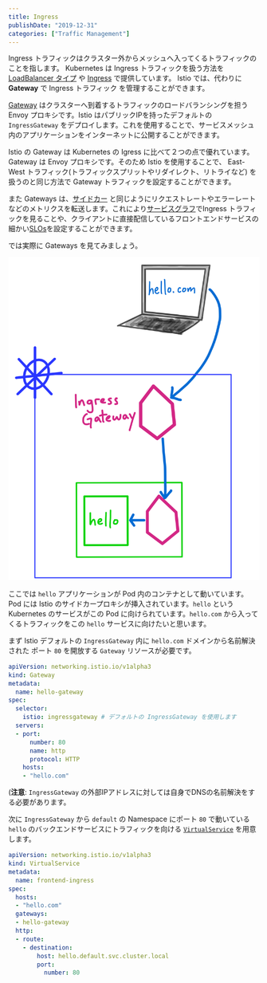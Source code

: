 ```yaml
---
title: Ingress
publishDate: "2019-12-31"
categories: ["Traffic Management"]
---
```


Ingress トラフィックはクラスター外からメッシュへ入ってくるトラフィックのことを指します。 Kubernetes は Ingress トラフィックを扱う方法を [LoadBalancer タイプ](https://kubernetes.io/ja/docs/concepts/services-networking/service/#loadbalancer) や [Ingress](https://kubernetes.io/ja/docs/concepts/services-networking/ingress/) 
で提供しています。
Istio では、代わりに **Gateway** で Ingress トラフィック を管理することができます。

[Gateway](https://istio.io/docs/reference/config/networking/v1alpha3/gateway/) はクラスターへ到着するトラフィックのロードバランシングを担う Envoy プロキシです。Istio はパブリックIPを持ったデフォルトの `IngressGateway` をデプロイします。これを使用することで、サービスメッシュ内のアプリケーションをインターネットに公開することができます。

Istio の Gateway は Kubernetes の Igress に比べて２つの点で優れています。 Gateway は Envoy プロキシです。そのため Istio を使用することで、 East-West トラフィック(トラフィックスプリットやリダイレクト、リトライなど) を扱うのと同じ方法で Gateway トラフィックを設定することができます。

また Gateways は、[サイドカー](https://istio.io/docs/concepts/what-is-istio/#envoy) と同じようにリクエストレートやエラーレートなどのメトリクスを転送します。これにより[サービスグラフ](https://istio.io/docs/tasks/telemetry/kiali/#generating-a-service-graph)でIngress トラフィックを見ることや、クライアントに直接配信しているフロントエンドサービスの細かい[SLOs](https://landing.google.com/sre/sre-book/chapters/service-level-objectives/)を設定することができます。

では実際に Gateways を見てみましょう。


![ingress](/images/ingress.png)

ここでは `hello` アプリケーションが Pod 内のコンテナとして動いています。Pod には Istio のサイドカープロキシが挿入されています。`hello` という Kubernetes のサービスがこの Pod に向けられています。`hello.com` から入ってくるトラフィックをこの `hello` サービスに向けたいと思います。

まず Istio デフォルトの `IngressGateway` 内に `hello.com` ドメインから名前解決された ポート `80` を開放する `Gateway` リソースが必要です。

```YAML
apiVersion: networking.istio.io/v1alpha3
kind: Gateway
metadata:
  name: hello-gateway
spec:
  selector:
    istio: ingressgateway # デフォルトの IngressGateway を使用します
  servers:
  - port:
      number: 80
      name: http
      protocol: HTTP
    hosts:
    - "hello.com"
```

(**注意**: `IngressGateway` の外部IPアドレスに対しては自身でDNSの名前解決をする必要があります。

次に `IngressGateway` から `default` の Namespace にポート `80` で動いている `hello` のバックエンドサービスにトラフィックを向ける [`VirtualService`](https://istio.io/docs/tasks/traffic-management/ingress/ingress-control/) を用意します。

```YAML
apiVersion: networking.istio.io/v1alpha3
kind: VirtualService
metadata:
  name: frontend-ingress
spec:
  hosts:
  - "hello.com"
  gateways:
  - hello-gateway
  http:
  - route:
    - destination:
        host: hello.default.svc.cluster.local
        port:
          number: 80
```
